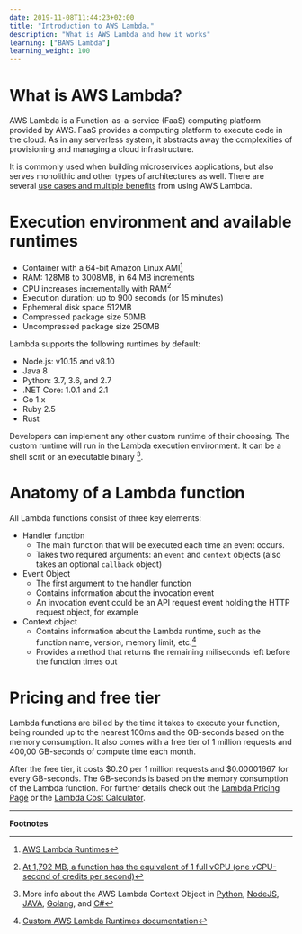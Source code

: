 ```yaml
---
date: 2019-11-08T11:44:23+02:00
title: "Introduction to AWS Lambda."
description: "What is AWS Lambda and how it works"
learning: ["BAWS Lambda"]
learning_weight: 100
---
```


# What is AWS Lambda?

AWS Lambda is a Function-as-a-service (FaaS) computing platform provided by AWS. FaaS provides a computing platform to execute code in the cloud. As in any serverless system, it abstracts away the complexities of provisioning and managing a cloud infrastructure.

It is commonly used when building microservices applications, but also serves monolithic and other types of architectures as well. There are several [use cases and multiple benefits](/knowledge-base/aws-lambda/aws-lambda-benefits-and-use-cases/) from using AWS Lambda.


# Execution environment and available runtimes

* Container with a 64-bit Amazon Linux AMI[^1]
* RAM: 128MB to 3008MB, in 64 MB increments
* CPU increases incrementally with RAM[^2]
* Execution duration: up to 900 seconds (or 15 minutes)
* Ephemeral disk space 512MB
* Compressed package size 50MB
* Uncompressed package size 250MB

Lambda supports the following runtimes by default:

* Node.js: v10.15 and v8.10
* Java 8
* Python: 3.7, 3.6, and 2.7
* .NET Core: 1.0.1 and 2.1
* Go 1.x
* Ruby 2.5
* Rust

Developers can implement any other custom runtime of their choosing. The custom runtime will run in the Lambda execution environment. It can be a shell scrit or an executable binary [^3].


# Anatomy of a Lambda function

All Lambda functions consist of three key elements:

* Handler function
  * The main function that will be executed each time an event occurs.
  * Takes two required arguments: an `event` and `context` objects (also takes an optional `callback` object)
* Event Object
  * The first argument to the handler function
  * Contains information about the invocation event
  * An invocation event could be an API request event holding the HTTP request object, for example
* Context object
  * Contains information about the Lambda runtime, such as the function name, version, memory limit, etc.[^4]
  * Provides a method that returns the remaining miliseconds left before the function times out


# Pricing and free tier

Lambda functions are billed by the time it takes to execute your function, being rounded up to the nearest 100ms and the GB-seconds based on the memory consumption. It also comes with a free tier of 1 million requests and 400,00 GB-seconds of compute time each month.

After the free tier, it costs $0.20 per 1 million requests and $0.00001667 for every GB-seconds. The GB-seconds is based on the memory consumption of the Lambda function. For further details check out the <a href='https://aws.amazon.com/lambda/pricing/' target='_blank'>Lambda Pricing Page</a> or the <a href='/lambda-cost-calculator' target='_blank'>Lambda Cost Calculator</a>.


---

**Footnotes**

[^1]:
    [AWS Lambda Runtimes](https://docs.aws.amazon.com/lambda/latest/dg/lambda-runtimes.html)

[^2]:
    [At 1,792 MB, a function has the equivalent of 1 full vCPU (one vCPU-second of credits per second)](https://docs.aws.amazon.com/lambda/latest/dg/resource-model.html)

[^3]:
    More info about the AWS Lambda Context Object in [Python](https://docs.aws.amazon.com/lambda/latest/dg/python-context-object.html), [NodeJS](https://docs.aws.amazon.com/lambda/latest/dg/nodejs-prog-model-context.html), [JAVA](https://docs.aws.amazon.com/lambda/latest/dg/java-context-object.html), [Golang](https://docs.aws.amazon.com/lambda/latest/dg/go-programming-model-context.html), and [C#](https://docs.aws.amazon.com/lambda/latest/dg/dotnet-context-object.html)

[^4]:
    [Custom AWS Lambda Runtimes documentation](https://docs.aws.amazon.com/lambda/latest/dg/runtimes-custom.html)